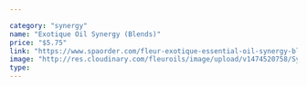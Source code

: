 ```yaml
---

category: "synergy"
name: "Exotique Oil Synergy (Blends)"
price: "$5.75"
link: "https://www.spaorder.com/fleur-exotique-essential-oil-synergy-blends/"
image: "http://res.cloudinary.com/fleuroils/image/upload/v1474520758/Synergy/synergy.jpg"
type: 
---
```

